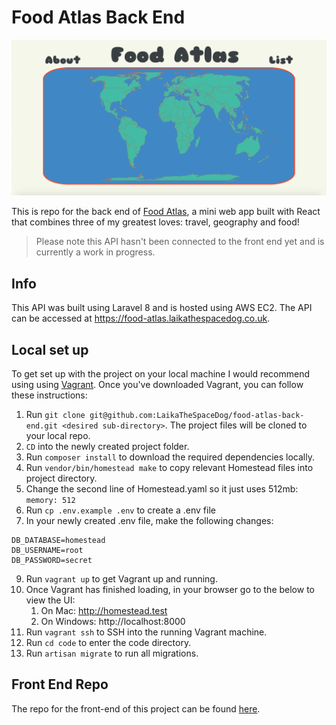  # Food Atlas Back End
![Screen shot of landing page of Food Atlas](./food.png)

This is repo for the back end of [Food Atlas](https://laikathespacedog.github.io/food-atlas/#), a mini web app built with React that combines three of my greatest loves: travel, geography and food!

> Please note this API hasn't been connected to the front end yet and is currently a work in progress.

## Info
This API was built using Laravel 8 and is hosted using AWS EC2. The API can be accessed at https://food-atlas.laikathespacedog.co.uk.

## Local set up
To get set up with the project on your local machine I would recommend using using [Vagrant](https://www.vagrantup.com/). Once you've downloaded Vagrant, you can follow these instructions:

1.  Run `git clone git@github.com:LaikaTheSpaceDog/food-atlas-back-end.git <desired sub-directory>`. The project files will be cloned to your local repo.
2.   `CD` into the newly created project folder.
3.  Run `composer install` to download the required dependencies locally.
4.  Run `vendor/bin/homestead make` to copy relevant Homestead files into project directory.
5.  Change the second line of Homestead.yaml so it just uses 512mb: `memory: 512`
6.  Run `cp .env.example .env` to create a .env file
7.  In your newly created .env file, make the following changes:
   ````
   DB_DATABASE=homestead
   DB_USERNAME=root
   DB_PASSWORD=secret
   ````
9. Run `vagrant up` to get Vagrant up and running.
10. Once Vagrant has finished loading, in your browser go to the below to view the UI:
    1.  On Mac: http://homestead.test
    2.  On Windows: http://localhost:8000
11. Run `vagrant ssh` to SSH into the running Vagrant machine.
12. Run `cd code` to enter the code directory.
13. Run `artisan migrate` to run all migrations.

## Front End Repo
The repo for the front-end of this project can be found [here](https://github.com/LaikaTheSpaceDog/food-atlas).